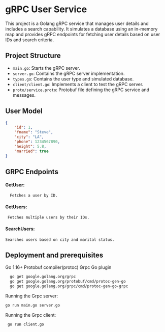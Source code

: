 
# gRPC User Service

This project is a Golang gRPC service that manages user details and includes a search capability. It simulates a database using an in-memory map and provides gRPC endpoints for fetching user details based on user IDs and search criteria.

## Project Structure

- `main.go`: Starts the gRPC server.
- `server.go`: Contains the gRPC server implementation.
- `types.go`: Contains the user type and simulated database.
- `client/client.go`: Implements a client to test the gRPC server.
- `proto/service.proto`: Protobuf file defining the gRPC service and messages.

## User Model

```json
{
    "id": 1,
    "fname": "Steve",
    "city": "LA",
    "phone": 1234567890,
    "height": 5.8,
    "married": true
}


```



## GRPC Endpoints 

#### GetUser:

```http
  Fetches a user by ID.
```


#### GetUsers:

```http
 Fetches multiple users by their IDs.
```



#### SearchUsers:
```htttp
Searches users based on city and marital status.

```



## Deployment and prerequisites

Go 1.16+ Protobuf compiler(protoc) 
Grpc Go plugin 

```bash
  go get google.golang.org/grpc
  go get google.golang.org/protobuf/cmd/protoc-gen-go
  go get google.golang.org/grpc/cmd/protoc-gen-go-grpc

```

Running the Grpc server: 

```bash
go run main.go server.go

```
Running the Grpc client:

```bash
 go run client.go
```

